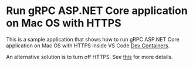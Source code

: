 # Run gRPC ASP.NET Core application on Mac OS with HTTPS

This is a sample application that shows how to run gRPC ASP.NET Core application on Mac OS with HTTPS inside VS Code [Dev Containers](https://code.visualstudio.com/docs/devcontainers/containers).

An alternative solution is to turn off HTTPS. See [this](https://learn.microsoft.com/en-us/aspnet/core/grpc/troubleshoot?view=aspnetcore-6.0#unable-to-start-aspnet-core-grpc-app-on-macos) for more details.
